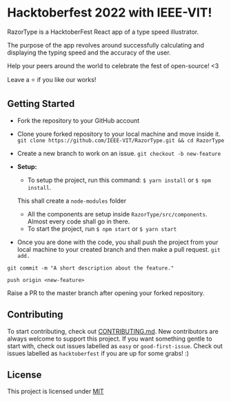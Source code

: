 
# Hacktoberfest 2022 with IEEE-VIT!

RazorType is a HacktoberFest React app of a type speed illustrator.

The purpose of the app revolves around successfully calculating and displaying the typing speed and the accuracy of the user.

Help your peers around the world to celebrate the fest of open-source! <3

Leave a ⭐ if you like our works!
## Getting Started
* Fork the repository to your GitHub account
* Clone youre forked repository to your local machine and move inside it.
```git clone https://github.com/IEEE-VIT/RazorType.git && cd RazorType```
* Create a new branch to work on an issue.
```git checkout -b new-feature```
* **Setup:**
    * To setup the project, run this command:
    ```$ yarn install```
    or
    `$ npm install`.

    This shall create a ```node-modules``` folder
    * All the components are setup inside ```RazorType/src/components```. Almost every code shall go in there.
    * To start the project, run ```$ npm start``` or ```$ yarn start``` 
* Once you are done with the code, you shall push the project from your local machine to your created branch and then make a pull request.
```git add.```

```git commit -m "A short description about the feature."```

```push origin <new-feature>```

Raise a PR to the master branch after opening your forked repository.

## Contributing
To start contributing, check out [CONTRIBUTING.md](). New contributors are always welcome to support this project. If you want something gentle to start with, check out issues labelled as `easy` or `good-first-issue`. Check out issues labelled as `hacktoberfest` if you are up for some grabs! :)

## License
This project is licensed under [MIT]()
